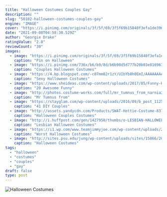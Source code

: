 ```yaml
---
title: "Halloween Costumes Couples Gay"
description: ""
slug: "50102-halloween-costumes-couples-gay"
engine: "IMAGE"
cover: "https://i.pinimg.com/originals/3f/5f/69/3f5f69b15840f3efa1de3967f0c6b38b.jpg"
date: "2021-09-08T04:58:30.529Z"
author: "Georgie Drake"
ratingValue: "2.0"
reviewCount: "30"
images:
  - image: "https://i.pinimg.com/originals/3f/5f/69/3f5f69b15840f3efa1de3967f0c6b38b.jpg"
    caption: "Pin on Halloween"
  - image: "https://i.pinimg.com/736x/b6/b9/8d/b6b98d5d777b20b03e8169672df9ace3--clever-couple-costumes-couple-costume-ideas.jpg"
    caption: "Couples Halloween Costumes"
  - image: "https://4.bp.blogspot.com/-c07mm82r1zY/UIbYb8h0EmI/AAAAAAAAHIM/vqxbPNzt9es/s1600/sexy+halloween+costumes+(12).jpg"
    caption: "Sexy Halloween Costumes"
  - image: "https://www.sheideas.com/wp-content/uploads/2017/05/Funny-Halloween-Costumes-Ideas.jpg"
    caption: "20 Awesome Funny"
  - image: "http://photos.costume-works.com/full/mr_tumnus_from_narnia2.jpg"
    caption: "Mr Tumnus from"
  - image: "https://stayglam.com/wp-content/uploads/2016/09/b_post_11254339_900999839980586_1317070695_n.jpg"
    caption: "41 DIY Couples"
  - image: "http://assets.yandycdn.com/Products/SWAT-Hottie-Costume-83797.jpg"
    caption: "Halloween Couples Costumes"
  - image: "http://i.huffpost.com/gen/1427950/thumbs/o-LESBIAN-HALLOWEEN-COSTUMES-facebook.jpg"
    caption: "Lesbian Halloween Costumes"
  - image: "https://i1.wp.com/www.teamjimmyjoe.com/wp-content/uploads/2012/09/Worst-Halloween-Costumes-Baby-Alien.jpg?resize=500%2C797"
    caption: "Worst Halloween Costumes"
  - image: "http://sites.psu.edu/jung/wp-content/uploads/sites/15866/2014/10/halloween-costumes-tumblr-1.jpg"
    caption: "Halloween Costumes"
tags:
  - "halloween"
  - "costumes"
  - "couples"
  - "gay"
draft: false
type: post
---
```



![Halloween Costumes](http://sites.psu.edu/jung/wp-content/uploads/sites/15866/2014/10/halloween-costumes-tumblr-1.jpg "Halloween Costumes")


<!--inArticleAds-->

<!--galleryOne-->


<!--inArticleAds-->

<!--galleryTwo-->


<!--galleryThree-->

